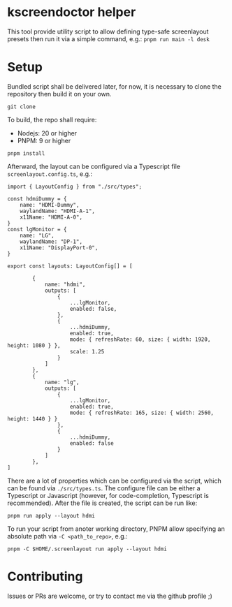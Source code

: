 # kscreendoctor helper

This tool provide utility script to allow defining type-safe screenlayout presets then run it via a simple command, e.g.: `pnpm run main -l desk`

# Setup

Bundled script shall be delivered later, for now, it is necessary to clone the repository then build it on your own.

```
git clone
```

To build, the repo shall require:
- Nodejs: 20 or higher
- PNPM: 9 or higher

```
pnpm install
```

Afterward, the layout can be configured via a Typescript file `screenlayout.config.ts`, e.g.:

```
import { LayoutConfig } from "./src/types";

const hdmiDummy = {
    name: "HDMI-Dummy",
    waylandName: "HDMI-A-1",
    x11Name: "HDMI-A-0",
}
const lgMonitor = {
    name: "LG",
    waylandName: "DP-1",
    x11Name: "DisplayPort-0",
}

export const layouts: LayoutConfig[] = [

        {
            name: "hdmi",
            outputs: [
                {
                    ...lgMonitor,
                    enabled: false,
                },
                {
                    ...hdmiDummy,
                    enabled: true,
                    mode: { refreshRate: 60, size: { width: 1920, height: 1080 } },
                    scale: 1.25
                }
            ]
        },
        {
            name: "lg",
            outputs: [
                {
                    ...lgMonitor,
                    enabled: true,
                    mode: { refreshRate: 165, size: { width: 2560, height: 1440 } }
                },
                {
                    ...hdmiDummy,
                    enabled: false
                }
            ]
        },
]
```

There are a lot of properties which can be configured via the script, which can be found via `./src/types.ts`.
The configure file can be either a Typescript or Javascript (however, for code-completion, Typescript is recommended).
After the file is created, the script can be run like: 
```
pnpm run apply --layout hdmi
```

To run your script from anoter working directory, PNPM allow specifying an absolute path via `-C <path_to_repo>`, e.g.:

```
pnpm -C $HOME/.screenlayout run apply --layout hdmi
```

# Contributing

Issues or PRs are welcome, or try to contact me via the github profile ;)
